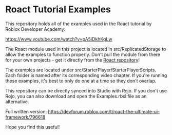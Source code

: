 # Roact Tutorial Examples

This repository holds all of the examples used in the Roact tutorial by Roblox Developer Academy:

https://www.youtube.com/watch?v=pA5iDkhKqLw

The Roact module used in this project is located in src/ReplicatedStorage to allow the examples to function properly. Don't pull the module from there for your own projects - get it directly from the [Roact repository](https://github.com/Roblox/roact/releases)!

The examples are located under src/StarterPlayer/StarterPlayerScripts. Each folder is named after its corresponding video chapter. If you're running these examples, it's best to only do one at a time so they don't overlap.

This repository can be directly synced into Studio with Rojo. If you don't use Rojo, you can also download and open the Examples.rbxl file as an alternative.

Full written version:
https://devforum.roblox.com/t/roact-the-ultimate-ui-framework/796618

Hope you find this useful!